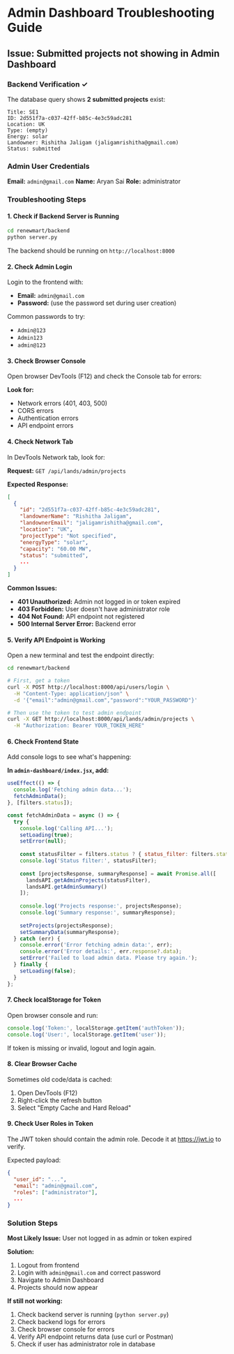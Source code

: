 # Admin Dashboard Troubleshooting Guide

## Issue: Submitted projects not showing in Admin Dashboard

### Backend Verification ✓

The database query shows **2 submitted projects** exist:
```
Title: SE1
ID: 2d551f7a-c037-42ff-b85c-4e3c59adc281
Location: UK
Type: (empty)
Energy: solar
Landowner: Rishitha Jaligam (jaligamrishitha@gmail.com)
Status: submitted
```

### Admin User Credentials

**Email:** `admin@gmail.com`
**Name:** Aryan Sai
**Role:** administrator

### Troubleshooting Steps

#### 1. Check if Backend Server is Running

```bash
cd renewmart/backend
python server.py
```

The backend should be running on `http://localhost:8000`

#### 2. Check Admin Login

Login to the frontend with:
- **Email:** `admin@gmail.com`
- **Password:** (use the password set during user creation)

Common passwords to try:
- `Admin@123`
- `Admin123`
- `admin@123`

#### 3. Check Browser Console

Open browser DevTools (F12) and check the Console tab for errors:

**Look for:**
- Network errors (401, 403, 500)
- CORS errors
- Authentication errors
- API endpoint errors

#### 4. Check Network Tab

In DevTools Network tab, look for:

**Request:** `GET /api/lands/admin/projects`

**Expected Response:**
```json
[
  {
    "id": "2d551f7a-c037-42ff-b85c-4e3c59adc281",
    "landownerName": "Rishitha Jaligam",
    "landownerEmail": "jaligamrishitha@gmail.com",
    "location": "UK",
    "projectType": "Not specified",
    "energyType": "solar",
    "capacity": "60.00 MW",
    "status": "submitted",
    ...
  }
]
```

**Common Issues:**
- **401 Unauthorized:** Admin not logged in or token expired
- **403 Forbidden:** User doesn't have administrator role
- **404 Not Found:** API endpoint not registered
- **500 Internal Server Error:** Backend error

#### 5. Verify API Endpoint is Working

Open a new terminal and test the endpoint directly:

```bash
cd renewmart/backend

# First, get a token
curl -X POST http://localhost:8000/api/users/login \
  -H "Content-Type: application/json" \
  -d '{"email":"admin@gmail.com","password":"YOUR_PASSWORD"}'

# Then use the token to test admin endpoint
curl -X GET http://localhost:8000/api/lands/admin/projects \
  -H "Authorization: Bearer YOUR_TOKEN_HERE"
```

#### 6. Check Frontend State

Add console logs to see what's happening:

**In `admin-dashboard/index.jsx`, add:**

```javascript
useEffect(() => {
  console.log('Fetching admin data...');
  fetchAdminData();
}, [filters.status]);

const fetchAdminData = async () => {
  try {
    console.log('Calling API...');
    setLoading(true);
    setError(null);
    
    const statusFilter = filters.status ? { status_filter: filters.status } : {};
    console.log('Status filter:', statusFilter);
    
    const [projectsResponse, summaryResponse] = await Promise.all([
      landsAPI.getAdminProjects(statusFilter),
      landsAPI.getAdminSummary()
    ]);
    
    console.log('Projects response:', projectsResponse);
    console.log('Summary response:', summaryResponse);
    
    setProjects(projectsResponse);
    setSummaryData(summaryResponse);
  } catch (err) {
    console.error('Error fetching admin data:', err);
    console.error('Error details:', err.response?.data);
    setError('Failed to load admin data. Please try again.');
  } finally {
    setLoading(false);
  }
};
```

#### 7. Check localStorage for Token

Open browser console and run:

```javascript
console.log('Token:', localStorage.getItem('authToken'));
console.log('User:', localStorage.getItem('user'));
```

If token is missing or invalid, logout and login again.

#### 8. Clear Browser Cache

Sometimes old code/data is cached:
1. Open DevTools (F12)
2. Right-click the refresh button
3. Select "Empty Cache and Hard Reload"

#### 9. Check User Roles in Token

The JWT token should contain the admin role. Decode it at https://jwt.io to verify.

Expected payload:
```json
{
  "user_id": "...",
  "email": "admin@gmail.com",
  "roles": ["administrator"],
  ...
}
```

### Solution Steps

**Most Likely Issue:** User not logged in as admin or token expired

**Solution:**
1. Logout from frontend
2. Login with `admin@gmail.com` and correct password
3. Navigate to Admin Dashboard
4. Projects should now appear

**If still not working:**
1. Check backend server is running (`python server.py`)
2. Check backend logs for errors
3. Check browser console for errors
4. Verify API endpoint returns data (use curl or Postman)
5. Check if user has administrator role in database

